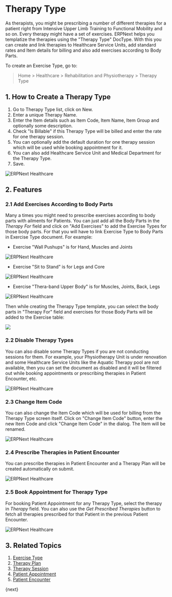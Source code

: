 <!-- add-breadcrumbs -->

# Therapy Type

As therapists, you might be prescribing a number of different therapies for a patient right from Intensive Upper Limb Training to Functional Mobility and so on. Every therapy might have a set of exercises. ERPNext helps you templatize the therapies using the "Therapy Type" DocType. With this you can create and link therapies to Healthcare Service Units, add standard rates and Item details for billing and also add exercises according to Body Parts.

To create an Exercise Type, go to:

> Home > Healthcare > Rehabilitation and Physiotherapy > Therapy Type

## 1. How to Create a Therapy Type

1. Go to Therapy Type list, click on New.
2. Enter a unique Therapy Name.
3. Enter the Item details such as Item Code, Item Name, Item Group and optionally some description.
4. Check "Is Billable" if this Therapy Type will be billed and enter the rate for one therapy session.
5. You can optionally add the default duration for one therapy session which will be used while booking appointment for it.
6. You can also add Healthcare Service Unit and Medical Department for the Therapy Type.
7. Save.

<img class="screenshot" alt="ERPNext Healthcare" src="{{docs_base_url}}/assets/img/healthcare/therapy-type.png">

## 2. Features

### 2.1 Add Exercises According to Body Parts

Many a times you might need to prescribe exercises according to body parts with ailments for Patients. You can just add all the Body Parts in the _Therapy For_ field and click on "Add Exercises" to add the Exercise Types for those body parts. For that you will have to link Exercise Type to Body Parts in Exercise Type document.
For example:

- Exercise "Wall Pushups" is for Hand, Muscles and Joints

<img class="screenshot" alt="ERPNext Healthcare" src="{{docs_base_url}}/assets/img/healthcare/exercise-1.png">

- Exercise "Sit to Stand" is for Legs and Core

<img class="screenshot" alt="ERPNext Healthcare" src="{{docs_base_url}}/assets/img/healthcare/exercise-2.png">

- Exercise "Thera-band Upper Body" is for Muscles, Joints, Back, Legs

<img class="screenshot" alt="ERPNext Healthcare" src="{{docs_base_url}}/assets/img/healthcare/exercise-3.png">

Then while creating the Therapy Type template, you can select the body parts in "Therapy For" field and exercises for those Body Parts will be added to the Exercise table:

<img class="screenshot" src="{{docs_base_url}}/assets/img/healthcare/add-exercises.gif">

### 2.2 Disable Therapy Types

You can also disable some Therapy Types if you are not conducting sessions for them. For example, your Physiotherapy Unit is under renovation and some Healthcare Service Units like the Aquatic Therapy pool are not available, then you can set the document as disabled and it will be filtered out while booking appointments or prescribing therapies in Patient Encounter, etc.

<img class="screenshot" alt="ERPNext Healthcare" src="{{docs_base_url}}/assets/img/healthcare/therapy-disabled.png">

### 2.3 Change Item Code

You can also change the Item Code which will be used for billing from the Therapy Type screen itself. Click on "Change Item Code" button, enter the new Item Code and click "Change Item Code" in the dialog. The Item will be renamed.

<img class="screenshot" alt="ERPNext Healthcare" src="{{docs_base_url}}/assets/img/healthcare/therapy-change-item-code.png">

### 2.4 Prescribe Therapies in Patient Encounter

You can prescribe therapies in Patient Encounter and a Therapy Plan will be created automatically on submit.

<img class="screenshot" alt="ERPNext Healthcare" src="{{docs_base_url}}/assets/img/healthcare/therapy-encounter.jpg">

### 2.5 Book Appointment for Therapy Type

For booking Patient Appointment for any Therapy Type, select the therapy in _Therapy_ field. You can also use the _Get Prescribed Therapies_ button to fetch all therapies prescribed for that Patient in the previous Patient Encounter.

<img class="screenshot" alt="ERPNext Healthcare" src="{{docs_base_url}}/assets/img/healthcare/therapy-appointment.png">

## 3. Related Topics
1. [Exercise Type](/docs/user/manual/en/healthcare/exercise_type)
1. [Therapy Plan](/docs/user/manual/en/healthcare/therapy_plan)
1. [Therapy Session](/docs/user/manual/en/healthcare/therapy_session)
1. [Patient Appointment](/docs/user/manual/en/healthcare/patient_appointment)
1. [Patient Encounter](/docs/user/manual/en/healthcare/patient_encounter)

{next}
